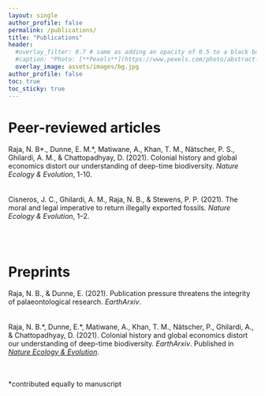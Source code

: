 ```yaml
---
layout: single
author_profile: false
permalink: /publications/
title: "Publications"
header:
  #overlay_filter: 0.7 # same as adding an opacity of 0.5 to a black background
  #caption: "Photo: [**Pexels**](https://www.pexels.com/photo/abstract-art-blur-bright-373543/)"
  overlay_image: assets/images/bg.jpg
author_profile: false
toc: true
toc_sticky: true
---
```


# Peer-reviewed articles

<div class="small">

<a name="nat-colonial"></a>Raja, N. B*., Dunne, E. M.*, Matiwane, A., Khan, T. M., Nätscher, P. S., Ghilardi, A. M., & Chattopadhyay, D. (2021). Colonial history and global economics distort our understanding of deep-time biodiversity. <em>Nature Ecology & Evolution</em>, 1-10.
<br><a href="https://doi.org/10.1038/s41559-021-01608-8" target="blank"><i class="ai ai-doi"></i></a> <a href="https://www.researchgate.net/publication/357441656_Colonial_history_and_global_economics_distort_our_understanding_of_deep-time_biodiversity?_tatpl%5Bac%5D%5B0%5D%5Bactor%5D=AC%3A10509099&_tatpl%5Bac%5D%5B0%5D%5Bid%5D=1454106405388292&_tatpl%5Bac%5D%5B0%5D%5Bobject%5D=PB%3A357441656&_tatpl%5Bac%5D%5B0%5D%5Bts%5D=1641127183&_tatpl%5Bac%5D%5B0%5D%5Bverb%5D=recommend&_tatpl%5Bs%5D=c9f83840fe4a69ed97046327cc591185c0e1e2e0" target="blank"><i class="ai ai-researchgate"></i></a> <a href="https://github.com/paleoscientometrics/paleo-imperialism" target="blank">  <i class="fa fa-github"></i></a> <a href="https://osf.io/6wc7a/" target="blank">  <i class="ai ai-osf"></i></a>
<br><br>
Cisneros, J. C., Ghilardi, A. M., Raja, N. B., & Stewens, P. P. (2021). The moral and legal imperative to return illegally exported fossils. <em>Nature Ecology & Evolution</em>, 1–2.
<br><a href="https://doi.org/10.1038/s41559-021-01588-9" target="blank"><i class="ai ai-doi"></i></a> <a href="https://www.researchgate.net/publication/356221849_The_moral_and_legal_imperative_to_return_illegally_exported_fossils" target="blank"><i class="ai ai-researchgate"></i></a>

<br><br>
</div>

# Preprints

<div class="small">
<i class="ai ai-open-access" style="font-size:20px;color:orange"></i> Raja, N. B., & Dunne, E. (2021). Publication pressure threatens the integrity of palaeontological research. <em>EarthArxiv</em>.
<br><a href="https://doi.org/10.31223/X5V32Z" target="blank"><i class="ai ai-doi"></i></a> <a href="https://eartharxiv.org/repository/object/2414/download/4965/" target="blank">  <i class="fa fa-file-pdf"></i></a>
<br><br>
<i class="ai ai-open-access" style="font-size:20px;color:orange"></i> Raja, N. B.*, Dunne, E.*, Matiwane, A., Khan, T. M., Nätscher, P., Ghilardi, A., & Chattopadhyay, D. (2021). Colonial history and global economics distort our understanding of deep-time biodiversity. <em>EarthArxiv</em>. Published in <a href="#nat-colonial"><em>Nature Ecology & Evolution</em></a>.
<br><a href="https://doi.org/10.31223/X5802N" target="blank"><i class="ai ai-doi"></i></a> <a href="https://eartharxiv.org/repository/object/2472/download/5064/" target="blank">  <i class="fa fa-file-pdf"></i></a>



<br><br>
*contributed equally to manuscript
</div>

